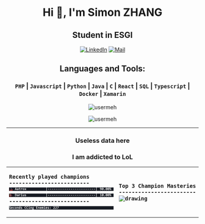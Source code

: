 # <div align="center">Hi 👋, I'm Simon ZHANG</div>
## <div align="center">Student in ESGI</div>

<div align="center">
  
  [![LinkedIn](https://img.shields.io/badge/LinkedIn-0A66C2.svg?style=for-the-badge&logo=LinkedIn&logoColor=white&link=https://www.linkedin.com/in/simzhang/)](https://www.linkedin.com/in/simzhang/)
  [![Mail](https://img.shields.io/badge/Gmail-EA4335.svg?style=for-the-badge&logo=Gmail&logoColor=white&link=mailto:szhang0709@gmail.com)](mailto:szhang0709@gmail.com)
</div>

## <div align="center">Languages and Tools:</div>

<h3 align="center">
    
  `PHP` | `Javascript` | `Python` | `Java` | `C` | `React` | `SQL` | `Typescript` | `Docker` | `Xamarin`
</h3>

<div align="center">
  <p><img align="" width="350em" src="https://github-readme-stats.vercel.app/api/top-langs?username=usermeh&show_icons=true&locale=en&layout=compact&theme=dark" alt="usermeh" /></p>
  <p><img align="" width="400em" src="https://github-readme-stats.vercel.app/api?username=usermeh&show_icons=true&locale=en&theme=dark" alt="usermeh" /></p>
</div>

____
<h3 align='center'>Useless data here</h3>
<!---LOL-STATS-START-HERE--->
<h3 align='center'>I am addicted to LoL</h3><table align='center'><tr></tr>
<tr align='left'><th><pre>Recently played champions
-------------------------
<img src='readme-lol-items/loading_Aatrox.gif' alt='drawing' width='400'/>
<img src='readme-lol-items/loading_Darius.gif' alt='drawing' width='400'/>
-------------------------
<img align='center' src='readme-lol-items/extra_info.gif' alt='drawing' width='350'/></pre></th><th><pre>Top 3 Champion Masteries
------------------------
<img align='center' src='readme-lol-items/mastery.gif' alt='drawing' width='320'/> </pre></th></tr></table>
<h6 align='center'>

</h6>
<!---LOL-STATS-END-HERE--->
